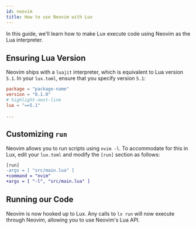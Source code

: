 ```yaml
---
id: neovim
title: How to use Neovim with Lux
---
```


In this guide, we'll learn how to make Lux execute code using Neovim as the Lua interpreter.

## Ensuring Lua Version

Neovim ships with a `luajit` interpreter, which is equivalent to Lua version `5.1`.
In your `lux.toml`, ensure that you specify version `5.1`:

```toml title="lux.toml"
package = "package-name"
version = "0.1.0"
# highlight-next-line
lua = "==5.1"

...
```

## Customizing `run`

Neovim allows you to run scripts using `nvim -l`. To accommodate for this in Lux, edit your `lux.toml`
and modify the `[run]` section as follows:

```diff title="lux.toml"
[run]
-args = [ "src/main.lua" ]
+command = "nvim"
+args = [ "-l", "src/main.lua" ]
```

## Running our Code

Neovim is now hooked up to Lux. Any calls to `lx run` will now execute through Neovim, allowing you to use Neovim's
Lua API.
